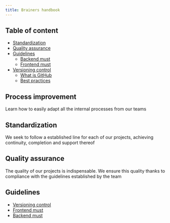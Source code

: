 ```yaml
---
title: Brainers handbook
---
```

## Table of content

* [Standardization](#standardization)
* [Quality assurance](#quality-assurance)
* [Guidelines](#guidelines)
  * [Backend must](<>)
  * [Frontend must](<>)
* [Versioning control](<>)
  * [What is GitHub](<>)
  * [Best practices](<>)

## Process improvement

Learn how to easily adapt all the internal processes from our teams

## Standardization

We seek to follow a established line for each of our projects, achieving continuity, completion and support thereof

## Quality assurance

The quality of our projects is indispensable. We ensure this quality thanks to compliance with the guidelines established by the team

## Guidelines

* [Versioning control](https://github.com/spotdevelopers/developers-handbook/blob/master/Versioning-control.md)
* [Frontend must](<>)
* [Backend must](<>)
